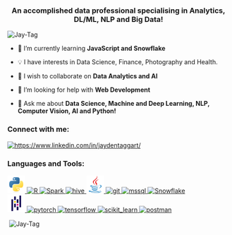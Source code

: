 <h3 align="center">An accomplished data professional specialising in Analytics, DL/ML, NLP and Big Data!</h3>

<p align="left"> <img src="https://komarev.com/ghpvc/?username=Jay-Tag&label=Profile%20views&color=0e75b6&style=flat" alt="Jay-Tag" /> </p>

- 🌱 I’m currently learning **JavaScript and Snowflake**

- 💡 I have interests in Data Science, Finance, Photography and Health. 

- 👯 I wish to collaborate on **Data Analytics and AI**

- 🤝 I’m looking for help with **Web Development**

- 💬 Ask me about **Data Science, Machine and Deep Learning, NLP, Computer Vision, AI and Python!**


<h3 align="left">Connect with me:</h3>
<p align="left">
<a href="https://linkedin.com/in/https://www.linkedin.com/in/jaydentaggart/" target="blank"><img align="center" src="https://content.linkedin.com/content/dam/me/about/LinkedIn_Icon.jpg.original.jpg" alt="https://www.linkedin.com/in/jaydentaggart/" height="40" width="40" /></a>
</p>

<h3 align="left">Languages and Tools:</h3>
    <a href="https://www.python.org" target="_blank" rel="noreferrer"> <img src="https://raw.githubusercontent.com/devicons/devicon/master/icons/python/python-original.svg" alt="python" width="40" height="40"/> </a> 
    <a href="https://www.r-project.org" target="_blank" rel="noreferrer"> <img src="https://www.r-project.org/Rlogo.png" alt="R" width="40" height="40"/> </a> 
    <a href="https://spark.apache.org/" target="_blank" rel="noreferrer"> <img src="https://spark.apache.org/images/spark-logo-rev.svg" alt="Spark" width="40" height="40"/> </a> 
    <a href="https://hive.apache.org/" target="_blank" rel="noreferrer"> <img src="https://www.vectorlogo.zone/logos/apache_hive/apache_hive-icon.svg" alt="hive" width="40" height="40"/> </a> 
    <a href="https://www.java.com" target="_blank" rel="noreferrer"> <img src="https://raw.githubusercontent.com/devicons/devicon/master/icons/java/java-original.svg" alt="java" width="40" height="40"/> </a> 
    <a href="https://git-scm.com/" target="_blank" rel="noreferrer"> <img src="https://www.vectorlogo.zone/logos/git-scm/git-scm-icon.svg" alt="git" width="40" height="40"/> </a> 
    <a href="https://www.microsoft.com/en-us/sql-server" target="_blank" rel="noreferrer"> <img src="https://www.svgrepo.com/show/303229/microsoft-sql-server-logo.svg" alt="mssql" width="40" height="40"/> </a> 
    <a href="https://www.snowflake.com/en/" target="_blank" rel="noreferrer"> <img src="https://companieslogo.com/img/orig/SNOW-35164165.png?t=1634190631" alt="Snowflake" width="40" height="40"/> </a> 
    <br>
    <a href="https://pandas.pydata.org/" target="_blank" rel="noreferrer"> <img src="https://raw.githubusercontent.com/devicons/devicon/2ae2a900d2f041da66e950e4d48052658d850630/icons/pandas/pandas-original.svg" alt="pandas" width="40" height="40"/> </a> 
    <a href="https://pytorch.org/" target="_blank" rel="noreferrer"> <img src="https://www.vectorlogo.zone/logos/pytorch/pytorch-icon.svg" alt="pytorch" width="40" height="40"/> </a> 
    <a href="https://www.tensorflow.org" target="_blank" rel="noreferrer"> <img src="https://www.vectorlogo.zone/logos/tensorflow/tensorflow-icon.svg" alt="tensorflow" width="40" height="40"/> </a> 
    <a href="https://scikit-learn.org/" target="_blank" rel="noreferrer"> <img src="https://upload.wikimedia.org/wikipedia/commons/0/05/Scikit_learn_logo_small.svg" alt="scikit_learn" width="40" height="40"/> </a> 
    <a href="https://postman.com" target="_blank" rel="noreferrer"> <img src="https://www.vectorlogo.zone/logos/getpostman/getpostman-icon.svg" alt="postman" width="40" height="40"/> </a> 
 </p>

<!--  <p><img align="left" src="https://github-readme-stats.vercel.app/api/top-langs?username=Jay-Tag&show_icons=true&locale=en&layout=compact" alt="Jay-Tag" /></p>  -->

<p>&nbsp;<img align="center" src="https://github-readme-stats.vercel.app/api?username=Jay-Tag&show_icons=true&locale=en" alt="Jay-Tag" /></p>
